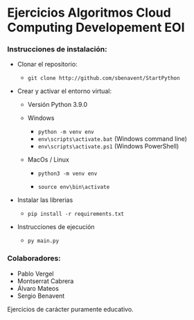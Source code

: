 # 	Ejercicios Algoritmos Cloud Computing Developement EOI

### Instrucciones de instalación:

- Clonar el repositorio:

  - `git clone http://github.com/sbenavent/StartPython` 

- Crear y activar el entorno virtual:

  - Versión Python 3.9.0

  - Windows

    - `python -m venv env` 
    - `env\scripts\activate.bat` (Windows command line)
    - `env\scripts\activate.ps1` (Windows PowerShell)

  - MacOs / Linux

    - `python3 -m venv env`

    - `source env\bin\activate`

- Instalar las librerias
  - `pip install -r requirements.txt`

- Instrucciones de ejecución
  - `py main.py`

### Colaboradores:

- Pablo Vergel 
- Montserrat Cabrera
- Álvaro Mateos
- Sergio Benavent

Ejercicios de carácter puramente educativo.